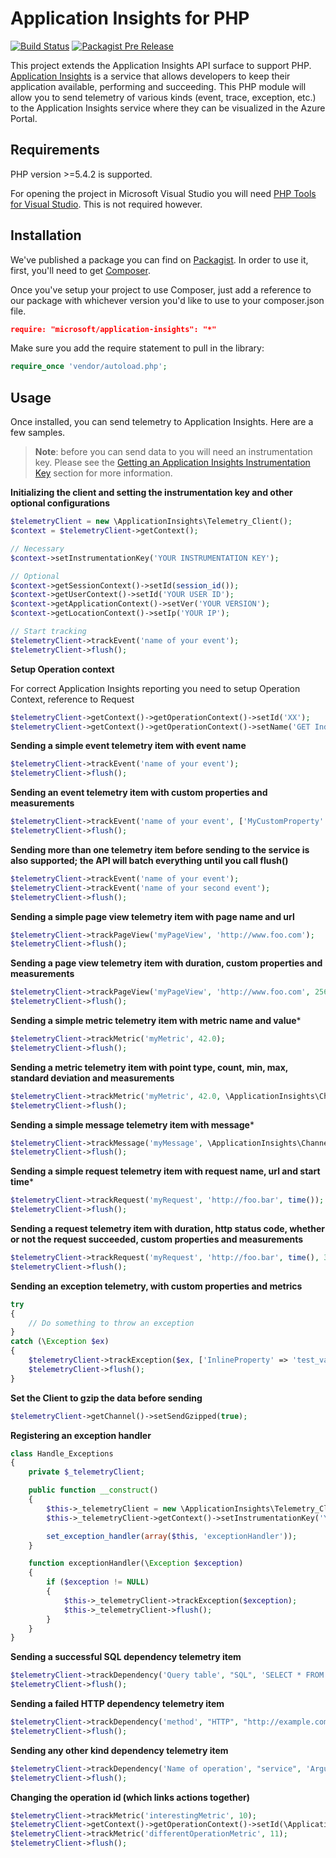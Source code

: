 # Application Insights for PHP #

[![Build Status](https://travis-ci.org/Microsoft/ApplicationInsights-PHP.svg?branch=master)](https://travis-ci.org/Microsoft/ApplicationInsights-PHP) 
[![Packagist Pre Release](https://img.shields.io/packagist/vpre/microsoft/application-insights.svg)](https://packagist.org/packages/microsoft/application-insights)


This project extends the Application Insights API surface to support PHP. [Application Insights](http://azure.microsoft.com/en-us/services/application-insights/) is a service that allows developers to keep their application available, performing and succeeding. This PHP module will allow you to send telemetry of various kinds (event, trace, exception, etc.) to the Application Insights service where they can be visualized in the Azure Portal.

## Requirements ##

PHP version >=5.4.2 is supported.

For opening the project in Microsoft Visual Studio you will need [PHP Tools for Visual Studio](http://www.devsense.com/products/php-tools). This is not required however.

## Installation ##

We've published a package you can find on [Packagist](https://packagist.org/packages/microsoft/application-insights). In order to use it, first, you'll need to get [Composer](https://getcomposer.org/).

Once you've setup your project to use Composer, just add a reference to our package with whichever version you'd like to use to your composer.json file.

```json
require: "microsoft/application-insights": "*"
```

Make sure you add the require statement to pull in the library:

```php
require_once 'vendor/autoload.php';
```

## Usage ##

Once installed, you can send telemetry to Application Insights. Here are a few samples.

>**Note**: before you can send data to you will need an instrumentation key. Please see the [Getting an Application Insights Instrumentation Key](https://github.com/Microsoft/AppInsights-Home/wiki#getting-an-application-insights-instrumentation-key) section for more information.


**Initializing the client and setting the instrumentation key and other optional configurations**
```php
$telemetryClient = new \ApplicationInsights\Telemetry_Client();
$context = $telemetryClient->getContext();

// Necessary
$context->setInstrumentationKey('YOUR INSTRUMENTATION KEY');

// Optional
$context->getSessionContext()->setId(session_id());
$context->getUserContext()->setId('YOUR USER ID');
$context->getApplicationContext()->setVer('YOUR VERSION');
$context->getLocationContext()->setIp('YOUR IP');

// Start tracking
$telemetryClient->trackEvent('name of your event');
$telemetryClient->flush();
```

**Setup Operation context**

For correct Application Insights reporting you need to setup Operation Context, reference to Request
```php
$telemetryClient->getContext()->getOperationContext()->setId('XX');
$telemetryClient->getContext()->getOperationContext()->setName('GET Index');
```

**Sending a simple event telemetry item with event name**
```php
$telemetryClient->trackEvent('name of your event');
$telemetryClient->flush();
```

**Sending an event telemetry item with custom properties and measurements**
```php
$telemetryClient->trackEvent('name of your event', ['MyCustomProperty' => 42, 'MyCustomProperty2' => 'test'], ['duration', 42]);
$telemetryClient->flush();
```

**Sending more than one telemetry item before sending to the service is also supported; the API will batch everything until you call flush()**
```php
$telemetryClient->trackEvent('name of your event');
$telemetryClient->trackEvent('name of your second event');
$telemetryClient->flush();
```

**Sending a simple page view telemetry item with page name and url**
```php
$telemetryClient->trackPageView('myPageView', 'http://www.foo.com');
$telemetryClient->flush();
```

**Sending a page view telemetry item with duration, custom properties and measurements**
```php
$telemetryClient->trackPageView('myPageView', 'http://www.foo.com', 256, ['InlineProperty' => 'test_value'], ['duration' => 42.0]);
$telemetryClient->flush();
```

**Sending a simple metric telemetry item with metric name and value***
```php
$telemetryClient->trackMetric('myMetric', 42.0);
$telemetryClient->flush();
```

**Sending a metric telemetry item with point type, count, min, max, standard deviation and measurements**
```php
$telemetryClient->trackMetric('myMetric', 42.0, \ApplicationInsights\Channel\Contracts\Data_Point_Type::Aggregation, 5, 0, 1, 0.2, ['InlineProperty' => 'test_value']);
$telemetryClient->flush();
```

**Sending a simple message telemetry item with message***
```php
$telemetryClient->trackMessage('myMessage', \ApplicationInsights\Channel\Contracts\Message_Severity_Level::INFORMATION, ['InlineProperty' => 'test_value']);
$telemetryClient->flush();
```

**Sending a simple request telemetry item with request name, url and start time***
```php
$telemetryClient->trackRequest('myRequest', 'http://foo.bar', time());
$telemetryClient->flush();
```

**Sending a request telemetry item with duration, http status code, whether or not the request succeeded, custom properties and measurements**
```php
$telemetryClient->trackRequest('myRequest', 'http://foo.bar', time(), 3754, 200, true, ['InlineProperty' => 'test_value'], ['duration_inner' => 42.0]);
$telemetryClient->flush();
```

**Sending an exception telemetry, with custom properties and metrics**
```php
try
{
    // Do something to throw an exception
}
catch (\Exception $ex)
{
    $telemetryClient->trackException($ex, ['InlineProperty' => 'test_value'], ['duration_inner' => 42.0]);
	$telemetryClient->flush();
}

```

**Set the Client to gzip the data before sending**
```php
$telemetryClient->getChannel()->setSendGzipped(true);
```

**Registering an exception handler**
```php
class Handle_Exceptions
{
    private $_telemetryClient;

    public function __construct()
    {
        $this->_telemetryClient = new \ApplicationInsights\Telemetry_Client();
		$this->_telemetryClient->getContext()->setInstrumentationKey('YOUR INSTRUMENTATION KEY');

        set_exception_handler(array($this, 'exceptionHandler'));
    }

    function exceptionHandler(\Exception $exception)
    {
        if ($exception != NULL)
        {
            $this->_telemetryClient->trackException($exception);
            $this->_telemetryClient->flush();
        }
    }
}
```

**Sending a successful SQL dependency telemetry item**
```php
$telemetryClient->trackDependency('Query table', "SQL", 'SELECT * FROM table;', time(), 122, true);
$telemetryClient->flush();
```

**Sending a failed HTTP dependency telemetry item**
```php
$telemetryClient->trackDependency('method', "HTTP", "http://example.com/api/method", time(), 324, false, 503);
$telemetryClient->flush();
```

**Sending any other kind dependency telemetry item**
```php
$telemetryClient->trackDependency('Name of operation', "service", 'Arguments', time(), 23, true);
$telemetryClient->flush();
```

**Changing the operation id (which links actions together)**
```php
$telemetryClient->trackMetric('interestingMetric', 10);
$telemetryClient->getContext()->getOperationContext()->setId(\ApplicationInsights\Channel\Contracts\Utils::returnGuid())
$telemetryClient->trackMetric('differentOperationMetric', 11);
$telemetryClient->flush();
```

